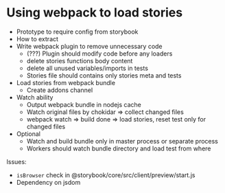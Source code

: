 # Using webpack to load stories

- Prototype to require config from storybook
- How to extract
- Write webpack plugin to remove unnecessary code
  - (???) Plugin should modify code before any loaders
  - delete stories functions body content
  - delete all unused variables/imports in tests
  - Stories file should contains only stories meta and tests
- Load stories from webpack bundle
  - Create addons channel
- Watch ability
  - Output webpack bundle in nodejs cache
  - Watch original files by chokidar => collect changed files
  - webpack watch => build done => load stories, reset test only for changed files
- Optional
  - Watch and build bundle only in master process or separate process
  - Workers should watch bundle directory and load test from where

Issues:

- `isBrowser` check in @storybook/core/src/client/preview/start.js
- Dependency on jsdom
